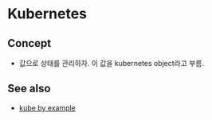# Kubernetes

## Concept

- 값으로 상태를 관리하자. 이 값을 kubernetes object라고 부름.

## See also

- [kube by example](https://kubebyexample.com/)
